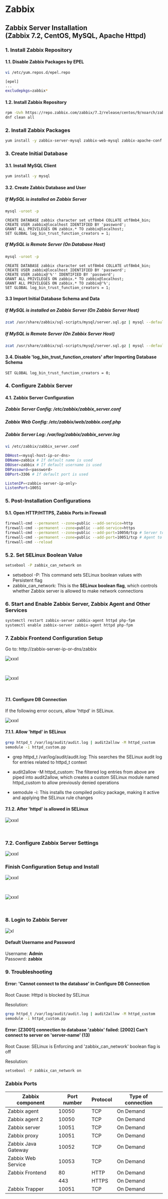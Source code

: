 # Zabbix

## Zabbix Server Installation <br> (Zabbix 7.2, CentOS, MySQL, Apache Httpd)

### 1. Install Zabbix Repository

#### 1.1. Disable Zabbix Packages by EPEL

```bash
vi /etc/yum.repos.d/epel.repo
```

```bash
[epel]
...
excludepkgs=zabbix*
```

#### 1.2. Install Zabbix Repository

```bash
rpm -Uvh https://repo.zabbix.com/zabbix/7.2/release/centos/9/noarch/zabbix-release-latest-7.2.el9.noarch.rpm
dnf clean all
```

### 2. Install Zabbix Packages

```bash
yum install -y zabbix-server-mysql zabbix-web-mysql zabbix-apache-conf zabbix-sql-scripts zabbix-selinux-policy zabbix-agent
```

### 3. Create Initial Database

#### 3.1. Install MySQL Client

```bash
yum install -y mysql
```

#### 3.2. Create Zabbix Database and User

##### If MySQL is installed on Zabbix Server

```bash
mysql -uroot -p
```

```mysql
CREATE DATABASE zabbix character set utf8mb4 COLLATE utf8mb4_bin;
CREATE USER zabbix@localhost IDENTIFIED BY 'password';
GRANT ALL PRIVILEGES ON zabbix.* TO zabbix@localhost;
SET GLOBAL log_bin_trust_function_creators = 1;
```

##### If MySQL is Remote Server (On Database Host)

```bash
mysql -uroot -p
```

```mysql
CREATE DATABASE zabbix character set utf8mb4 COLLATE utf8mb4_bin;
CREATE USER zabbix@localhost IDENTIFIED BY 'password';
CREATE USER zabbix@'%'' IDENTIFIED BY 'password';
GRANT ALL PRIVILEGES ON zabbix.* TO zabbix@localhost;
GRANT ALL PRIVILEGES ON zabbix.* TO zabbix@'%';
SET GLOBAL log_bin_trust_function_creators = 1;
```

#### 3.3 Import Initial Database Schema and Data

##### If MySQL is installed on Zabbix Server (On Zabbix Server Host)

```bash
zcat /usr/share/zabbix/sql-scripts/mysql/server.sql.gz | mysql --default-character-set=utf8mb4 -uzabbix -p zabbix
```

##### If MySQL is Remote Server (On Zabbix Server Host)

```bash
zcat /usr/share/zabbix/sql-scripts/mysql/server.sql.gz | mysql --default-character-set=utf8mb4 -h <remote_mysql_svr> -uzabbix -p zabbix
```

#### 3.4. Disable 'log_bin_trust_function_creators' after Importing Database Schema

```mysql
SET GLOBAL log_bin_trust_function_creators = 0;
```

### 4. Configure Zabbix Server

#### 4.1. Zabbix Server Configuration

##### Zabbix Server Config: /etc/zabbix/zabbix_server.conf

##### Zabbix Web Config: /etc/zabbix/web/zabbix.conf.php

##### Zabbix Server Log: /var/log/zabbix/zabbix_server.log

```bash
vi /etc/zabbix/zabbix_server.conf
```

```bash
DBHost=<mysql-host-ip-or-dns>
DBName=zabbix # If default name is used
DBUser=zabbix # If default username is used
DBPassowrd=<password>
DBPort=3306 # If default port is used

ListenIP=<zabbix-server-ip-only>
ListenPort=10051
```

### 5. Post-Installation Configurations

#### 5.1. Open HTTP/HTTPS, Zabbix Ports in Firewall

```bash
firewall-cmd --permanent --zone=public --add-service=http
firewall-cmd --permanent --zone=public --add-service=https
firewall-cmd --permanent --zone=public --add-port=10050/tcp # Server to Agent
firewall-cmd --permanent --zone=public --add-port=10051/tcp # Agent to Server
firewall-cmd --reload
```

### 5.2. Set SELinux Boolean Value

```bash
setsebool -P zabbix_can_network on
```

- setsebool -P: This command sets SELinux boolean values with Persistent flag
- zabbix_can_network: This is the **SELinux boolean flag**, which controls whether Zabbix server is allowed to make network connections

### 6. Start and Enable Zabbix Server, Zabbix Agent and Other Services

```bash
systemctl restart zabbix-server zabbix-agent httpd php-fpm
systemctl enable zabbix-server zabbix-agent httpd php-fpm
```

### 7. Zabbix Frontend Configuration Setup

Go to: http://zabbix-server-ip-or-dns/zabbix

![xxxl](https://s3.us-east-1.amazonaws.com/stephenphyo.github.io/zabbix/zabbix-installation/zabbix-01.png)

<br>

![xxxl](https://s3.us-east-1.amazonaws.com/stephenphyo.github.io/zabbix/zabbix-installation/zabbix-02.png)

<br>

#### 7.1. Configure DB Connection

If the following error occurs, allow 'httpd' in SELinux.

![xxxl](https://s3.us-east-1.amazonaws.com/stephenphyo.github.io/zabbix/zabbix-installation/zabbix-07.png)

#### 7.1.1. Allow 'httpd' in SELinux

```bash
grep httpd_t /var/log/audit/audit.log | audit2allow -M httpd_custom
semodule -i httpd_custom.pp
```

- grep httpd_t /var/log/audit/audit.log: This searches the SELinux audit log for entries related to httpd_t context
- audit2allow -M httpd_custom: The filtered log entries from above are piped into audit2allow, which creates a custom SELinux module named httpd_custom to allow previously denied operations

- semodule -i: This installs the compiled policy package, making it active and applying the SELinux rule changes

#### 7.1.2. After 'httpd' is allowed in SELinux

![xxxl](https://s3.us-east-1.amazonaws.com/stephenphyo.github.io/zabbix/zabbix-installation/zabbix-03.png)

<br>

### 7.2. Configure Zabbix Server Settings

![xxxl](https://s3.us-east-1.amazonaws.com/stephenphyo.github.io/zabbix/zabbix-installation/zabbix-04.png)

### Finish Configuration Setup and Install

![xxxl](https://s3.us-east-1.amazonaws.com/stephenphyo.github.io/zabbix/zabbix-installation/zabbix-04.png)

<br>

![xxxl](https://s3.us-east-1.amazonaws.com/stephenphyo.github.io/zabbix/zabbix-installation/zabbix-04.png)

<br>

### 8. Login to Zabbix Server

![xl](https://s3.us-east-1.amazonaws.com/stephenphyo.github.io/zabbix/zabbix-installation/zabbix-08.png)

#### Default Username and Password

Username: **Admin** <br>
Passowrd: **zabbix**

### 9. Troubleshooting

#### Error: 'Cannot connect to the database' in Configure DB Connection

Root Cause: Httpd is blocked by SELinux

Resolution:

```bash
grep httpd_t /var/log/audit/audit.log | audit2allow -M httpd_custom
semodule -i httpd_custom.pp
```

#### Error: [Z3001] connection to database 'zabbix' failed: [2002] Can't connect to server on 'server-name' (13)

Root Cause: SELinux is Enforcing and 'zabbix_can_network' boolean flag is off

Resolution:

```bash
setsebool -P zabbix_can_network on
```

### Zabbix Ports

| Zabbix component    | Port number | Protocol | Type of connection |
| ------------------- | ----------- | -------- | ------------------ |
| Zabbix agent        | 10050       | TCP      | On Demand          |
| Zabbix agent 2      | 10050       | TCP      | On Demand          |
| Zabbix server       | 10051       | TCP      | On Demand          |
| Zabbix proxy        | 10051       | TCP      | On Demand          |
| Zabbix Java Gateway | 10052       | TCP      | On Demand          |
| Zabbix Web Service  | 10053       | TCP      | On Demand          |
| Zabbix Frontend     | 80          | HTTP     | On Demand          |
|                     | 443         | HTTPS    | On Demand          |
| Zabbix Trapper      | 10051       | TCP      | On Demand          |

